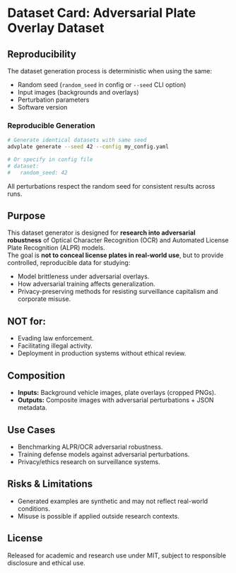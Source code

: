 # Dataset Card: Adversarial Plate Overlay Dataset

## Reproducibility

The dataset generation process is deterministic when using the same:
- Random seed (`random_seed` in config or `--seed` CLI option)
- Input images (backgrounds and overlays)
- Perturbation parameters
- Software version

### Reproducible Generation

```bash
# Generate identical datasets with same seed
advplate generate --seed 42 --config my_config.yaml

# Or specify in config file
# dataset:
#   random_seed: 42
```

All perturbations respect the random seed for consistent results across runs.

## Purpose
This dataset generator is designed for **research into adversarial robustness** of Optical Character Recognition (OCR) and Automated License Plate Recognition (ALPR) models.  
The goal is **not to conceal license plates in real-world use**, but to provide controlled, reproducible data for studying:
- Model brittleness under adversarial overlays.
- How adversarial training affects generalization.
- Privacy-preserving methods for resisting surveillance capitalism and corporate misuse.

## NOT for:
- Evading law enforcement.
- Facilitating illegal activity.
- Deployment in production systems without ethical review.

## Composition
- **Inputs:** Background vehicle images, plate overlays (cropped PNGs).
- **Outputs:** Composite images with adversarial perturbations + JSON metadata.

## Use Cases
- Benchmarking ALPR/OCR adversarial robustness.
- Training defense models against adversarial perturbations.
- Privacy/ethics research on surveillance systems.

## Risks & Limitations
- Generated examples are synthetic and may not reflect real-world conditions.
- Misuse is possible if applied outside research contexts.

## License
Released for academic and research use under MIT, subject to responsible disclosure and ethical use.
